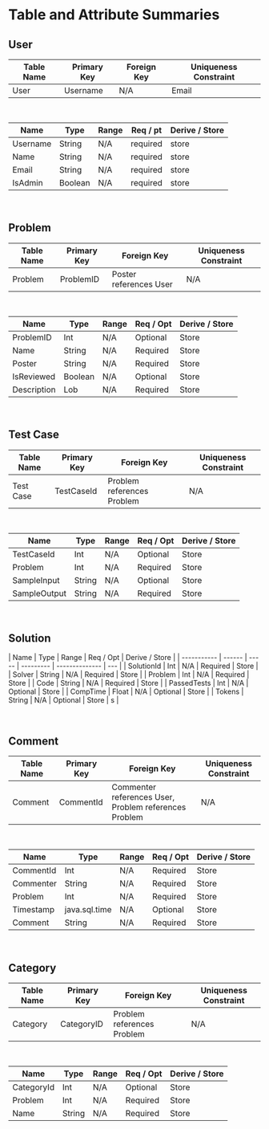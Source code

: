 # Table and Attribute Summaries

## User

| Table Name | Primary Key | Foreign Key | Uniqueness Constraint |
| ---------- | ----------- | ----------- | --------------------- |
| User       | Username    | N/A         | Email                 |

<br>

| Name     | Type    | Range | Req / pt | Derive / Store |
| -------- | ------- | ----- | -------- | -------------- |
| Username | String  | N/A   | required | store          |
| Name     | String  | N/A   | required | store          |
| Email    | String  | N/A   | required | store          |
| IsAdmin  | Boolean | N/A   | required | store          |

<br>

## Problem

| Table Name | Primary Key | Foreign Key            | Uniqueness Constraint |
| ---------- | ----------- | ---------------------- | --------------------- |
| Problem    | ProblemID   | Poster references User | N/A                   |

<br>

| Name        | Type    | Range | Req / Opt | Derive / Store |
| ----------- | ------- | ----- | --------- | -------------- |
| ProblemID   | Int     | N/A   | Optional  | Store          |
| Name        | String  | N/A   | Required  | Store          |
| Poster      | String  | N/A   | Required  | Store          |
| IsReviewed  | Boolean | N/A   | Optional  | Store          |
| Description | Lob     | N/A   | Required  | Store          |

<br>

## Test Case

| Table Name | Primary Key | Foreign Key                | Uniqueness Constraint |
| ---------- | ----------- | -------------------------- | --------------------- |
| Test Case  | TestCaseId  | Problem references Problem | N/A                   |

<br>

| Name         | Type   | Range | Req / Opt | Derive / Store |
| ------------ | ------ | ----- | --------- | -------------- |
| TestCaseId   | Int    | N/A   | Optional  | Store          |
| Problem      | Int    | N/A   | Required  | Store          |
| SampleInput  | String | N/A   | Optional  | Store          |
| SampleOutput | String | N/A   | Required  | Store          |

<br>

## Solution

| Name        | Type   | Range | Req / Opt | Derive / Store |
| ----------- | ------ | ----- | --------- | -------------- | --- |
| SolutionId  | Int    | N/A   | Required  | Store          |
| Solver      | String | N/A   | Required  | Store          |
| Problem     | Int    | N/A   | Required  | Store          |
| Code        | String | N/A   | Required  | Store          |
| PassedTests | Int    | N/A   | Optional  | Store          |
| CompTime    | Float  | N/A   | Optional  | Store          |
| Tokens      | String | N/A   | Optional  | Store          | s   |

<br>

## Comment

| Table Name | Primary Key | Foreign Key                                           | Uniqueness Constraint |
| ---------- | ----------- | ----------------------------------------------------- | --------------------- |
| Comment    | CommentId   | Commenter references User, Problem references Problem | N/A                   |

<br>

| Name      | Type          | Range | Req / Opt | Derive / Store |
| --------- | ------------- | ----- | --------- | -------------- |
| CommentId | Int           | N/A   | Required  | Store          |
| Commenter | String        | N/A   | Required  | Store          |
| Problem   | Int           | N/A   | Required  | Store          |
| Timestamp | java.sql.time | N/A   | Optional  | Store          |
| Comment   | String        | N/A   | Required  | Store          |

<br>

## Category

| Table Name | Primary Key | Foreign Key                | Uniqueness Constraint |
| ---------- | ----------- | -------------------------- | --------------------- |
| Category   | CategoryID  | Problem references Problem | N/A                   |

<br>

| Name       | Type   | Range | Req / Opt | Derive / Store |
| ---------- | ------ | ----- | --------- | -------------- |
| CategoryId | Int    | N/A   | Optional  | Store          |
| Problem    | Int    | N/A   | Required  | Store          |
| Name       | String | N/A   | Required  | Store          |

<br>
